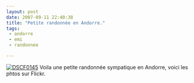 ```yaml
---
layout: post
date: 2007-09-11 22:40:38
title: "Petite randonnée en Andorre."
tags:
 - andorre
 - emi
 - randonnee

---
```


[![DSCF0145](http://farm2.static.flickr.com/1202/1361551169_002eca7f58_s.jpg)](http://www.flickr.com/photos/12501436@N05/1361551169/) Voila une petite randonnée sympatique en Andorre, voici les phtos sur Flickr.
